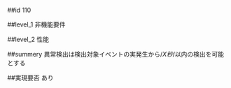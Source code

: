 ##id
110

##level_1
非機能要件

##level_2
性能

##summery
異常検出は検出対象イベントの実発生から/*X秒*/以内の検出を可能とする

##実現要否
あり


